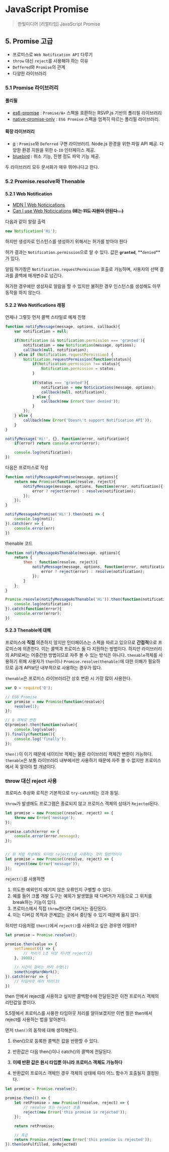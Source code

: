 # JavaScript Promise
> 한빛미디어 [리얼타임] JavaScript Promise

## 5. Promise 고급

- 프로미스로 `Web Notification API` 다루기
- `throw` 대신 `reject`를 사용해야 하는 이유
- `Deffered`와 `Promise`의 관계
- 다양한 라이브러리

### 5.1 Promise 라이브러리

#### 폴리필

- [es6-promise](https://github.com/stefanpenner/es6-promise) : `Promise/A+` 스펙을 호환하는 RSVP.js 기반의 폴리필 라이브러리
- [native-promise-only](https://github.com/getify/native-promise-only) : `ES6 Promise` 스펙을 엄격히 따르는 폴리필 라이브러리.

#### 확장 라이브러리

- [q](https://github.com/kriskowal/q) : `Promise`와 `Deferred` 구현 라이브러리. Node.js 환경을 위한 파일 API 쩨공. 다양한 환경 지원을 위한 `Q-IO` 인터페이스 제공.
- [bluebird](https://github.com/petkaantonov/bluebird) : 취소 기능, 진행 정도 파악 기능 제공.

두 라이브러리 모두 문서화가 매우 뛰어나다고 한다.

### 5.2 Promise.resolve와 Thenable

#### 5.2.1 Web Notification

- [MDN | Web Noticications](https://developer.mozilla.org/ko/docs/Web/API/notification)
- [Can I use Web Noticications](https://caniuse.com/#feat=notifications) ~~**(IE는 11도 지원이 안된다...)**~~

다음과 같이 알람 출력

```javascript
new Notification('Hi');
```

하지만 생성자로 인스턴스를 생성하기 위해서는 허가를 받아야 한다

허가 결과는 `Notification.permission`으로 알 수 있다. 값은 **`granted`**, **`denied`**가 있다.

알림 허가창은 `Notification.requestPermission` 호출로 가능하며, 사용자의 선택 결과를 콜백에 매개변수로 넘긴다.

허가한 경우에만 생성자로 알람을 할 수 있지만 불허한 경우 인스턴스를 생성해도 아무 동작을 하지 않는다.

#### 5.2.2 Web Notifications 래핑

언제나 그렇듯 먼저 콜백 스타일로 예제 진행

```javascript
function notifyMessage(message, options, callback){
    var notification = null;

    if(Notification && Notification.permission === 'granted'){
        notification = new Notification(message, options);
        callback(null, notification);
    } else if (Notification.requestPermission) {
        Notification.requestPermission(function(status){
            if(Notification.permission !== status){
                Notification.permission = status;
            }
            
            if(status === 'granted'){
                notification = new Noticications(message, options);
                callback(null, notification);
            } else {
                callback(new Error('User denied'));
            }
        });
    } else {
        callback(new Error('Doesn\'t support Notification API'));
    }
}

notifyMessage('Hi!', {}, function(error, notification){
    if(error) return console.error(error);

    console.log(notification);
})
```

다음은 프로미스로 작성

```javascript
function notifyMessageAsPromise(message, options){
    return new Promise(function(resolve, reject){
        notifyMessage(message, options, function(error, notification){
            error ? reject(error) : resolve(notification);
        });
    });
}

notifyMessageAsPromise('Hi!').then(noti => {
    console.log(noti);
}).catch(err => {
    console.error(err)
})
```

thenable 코드

```javascript
function notifyMessageAsThenable(message, options){
    return {
        then : function(resolve, reject){
            notifyMessage(message, options, function(error, notification){
                error ? reject(error) : resolve(notification);
            });
        }
    };
}

Promise.resovle(notifyMessageAsThenable('Hi')).then(function(notification){
    console.log(notification);
}).catch(function(error){
    console.error(error);
})
```

#### 5.2.3 Thenable에 대해

프로미스에 **직접** 의존하지 않지만 인터페이스는 스펙을 따르고 있으므로 **간접적**으로 프로미스에 의존한다.
이는 콜백과 프로미스 둘 다 지원하는 방법이다. 하지만 라이브러리의 API로써는 어중간한 방법이므로 자주 볼 수 있는 방식은 아니다. `thenable`객체를 사용하기 위해 사용자가 `then`이나 `Promise.resolve(thenable)`에 대한 이해가 필요하므로 공개 API보단 내부적으로 사용하는 경우가 많다.

`thenable`은 프로미스 라이브러리간 상호 변환 시 가장 많이 사용한다.

```javascript
var Q = require('Q');

// ES6 Promise
var promise = new Promise(function(resolve){
    resolve(1);
});

// Q 객체로 변환
Q(promise).then(function(value){
    console.log(value);
}).finally(function(){
    console.log('finally');
});
```

`then()`이 이기 때문에 네이티브 객체는 물론 라이브러리 객체간 변환이 가능하다. `thenable`은 보통 라이브러리 내부에서만 사용하기 때문에 자주 볼 수 없지만 프로미스에서 꼭 알아야 할 개념이다.

### throw 대신 reject 사용

프로미스 추상화 로직은 기본적으로 `try-catch`되는 것과 동일. 

`throw`가 발생해도 프로그램은 종료되지 않고 프로미스 객체의 상태가 `Rejected`된다.

```javascript
let promise = new Promise((resolve, reject) => {
    throw new Error('message');
});

promise.catch(error => {
    console.error(error.message);
});


// 위 처럼 작성해도 되지만 reject()를 사용하는 것이 일반적이다
let promise = new Promise((resolve, reject) => {
    reject(new Error('message'));
});
```

`reject()`를 사용하면

1. 의도한 예외인지 예기치 않은 오류인지 구별할 수 있다.
2. 예를 들어 크롬 개발 도구는 예외가 발생했을 때 디버거가 자동으로 그 위치를 break하는 기능이 있다.
3. 프로미스에서 직접 `throw`한다면 디버거는 중단된다.
4. 이는 디버깅 목적과 관계없는 곳에서 중단될 수 있기 때문에 옳지 않다.

하지만 다음처럼 `then()`에서 `reject()`를 사용하고 싶은 경우엔 어떨까?

```javascript
let promise = Promise.resolve();

promise.then(value => {
    setTimeout(() => {
        // 처리가 1초 이상 지나면 reject(2)
    }, 1000);

    // 시간이 걸리는 처리 수행(1)
    somethingHardWork();
}).catch(error => {
    // 타임아웃 에러 처리(3)
})
```

then 안에서 reject를 사용하고 싶지만 콜백함수에 전달된것은 이전 프로미스 객체의 리턴값일 뿐이다.

5.5절에서 프로미스를 사용한 타임아웃 처리를 알아보겠지만 이번 절은 then에서 reject를 사용하는 법을 알아본다.

먼저 `then()`의 동작에 대해 생각해본다.

1. then()으로 등록한 콜백은 값을 반환할 수 있다.

2. 반환값은 다음 then()이나 catch()의 콜백에 전달된다.

3. **이때 반환 값은 원시 타입뿐 아니라 프로미스 객체도 가능하다**

4. 반환값이 프로미스 객체인 경우 객체의 상태에 따라 어느 함수가 호출될지 결정된다.

```javascript
let promise = Promise.resolve();

promise.then(() => {
    let retPromise = new Promise((resolve, reject) => {
        // resolve 또는 reject 호출
        reject(new Error('this promise is rejected'));
    });

    return retPromise;

    // 혹은
    return Promise.reject(new Error('this promise is rejected'));
}).then(onFulfilled, onRejected)
```